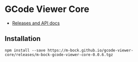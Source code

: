 # GCode Viewer Core

- [Releases and API docs](https://m-bock.github.io/gcode-viewer-core/)

## Installation

```
npm install --save https://m-bock.github.io/gcode-viewer-core/releases/m-bock-gcode-viewer-core-0.0.6.tgz
```
